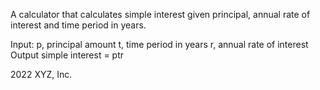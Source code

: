 A calculator that calculates simple interest given principal, annual rate of interest and time period in years.

Input: p, principal amount t, time period in years r, annual rate of interest Output simple interest = ptr

2022 XYZ, Inc.
